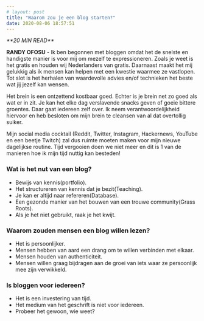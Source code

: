 ```yaml
---
# layout: post
title: "Waarom zou je een blog starten?"
date: 2020-08-06 18:57:51
---
```


<link rel="stylesheet" href="https://cdnjs.cloudflare.com/ajax/libs/font-awesome/4.7.0/css/font-awesome.min.css">
<i class="fa fa-clock-o" aria-hidden="true" style="fontsize:20px"> **20 MIN READ**</i>

**RANDY OFOSU** - Ik ben begonnen met bloggen omdat het de snelste en handigste manier is voor mij om mezelf te expressioneren. Zoals je weet is het gratis en houden wij Nederlanders van gratis. Daarnaast maakt het mij gelukkig als ik mensen kan helpen met een kwestie waarmee ze vastlopen. Tot slot is het herhalen van waardevolle advies en/of technieken het beste wat jij jezelf kan wensen.

Het brein is een ontzettend kostbaar goed. Echter is je brein net zo goed als wat er in zit. Je kan het elke dag verslavende snacks geven of goeie bittere groentes. Daar gaat iedereen zelf over. Ik neem verantwoordelijkheid hiervoor en heb besloten om mijn brein te cleansen van al dat overtollig suiker.

Mijn social media cocktail (Reddit, Twitter, Instagram, Hackernews, YouTube en een beetje Twitch) zal dus ruimte moeten maken voor mijn nieuwe dagelijkse routine. Tijd vergooien doen we niet meer en dit is 1 van de manieren hoe ik mijn tijd nuttig kan besteden!

### Wat is het nut van een blog?

- Bewijs van kennis(portfolio).
- Het structureren van kennis dat je bezit(Teaching).
- Je kan er altijd naar refereren(Database).
- Een gezonde manier van het bouwen van een trouwe community(Grass Roots).
- Als je het niet gebruikt, raak je het kwijt.

### Waarom zouden mensen een blog willen lezen?

- Het is persoonlijker.
- Mensen hebben van aard een drang om te willen verbinden met elkaar.
- Mensen houden van authenticiteit.
- Mensen willen graag bijdragen aan de groei van iets waar ze persoonlijk mee zijn verwikkeld.

### Is bloggen voor iedereen?

- Het is een investering van tijd.
- Het medium van het geschrift is niet voor iedereen.
- Probeer het gewoon, wie weet?
